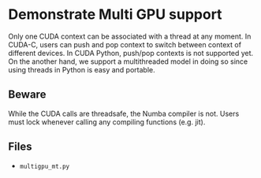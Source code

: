 # Demonstrate Multi GPU support

Only one CUDA context can be associated with a thread at any moment.
In CUDA-C, users can push and pop context to switch between context of different devices.
In CUDA Python, push/pop contexts is not supported yet.
On the another hand, we support a multithreaded model in doing so since using threads in Python is easy and portable.

## Beware

While the CUDA calls are threadsafe, the Numba compiler is not.
Users must lock whenever calling any compiling functions (e.g. jit).


## Files

- `multigpu_mt.py`

